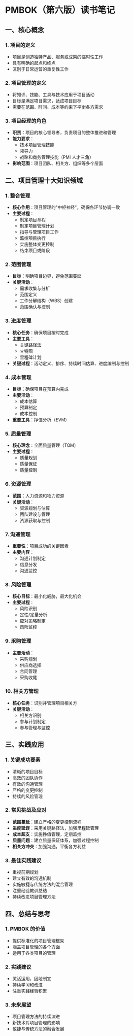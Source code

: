 # PMBOK（第六版）读书笔记

## 一、核心概念

### 1. 项目的定义

- 项目是创造独特产品、服务或成果的临时性工作
- 具有明确的起点和终点
- 区别于日常运营的重复性工作

### 2. 项目管理的定义

- 将知识、技能、工具与技术应用于项目活动
- 目标是满足项目需求，达成项目目标
- 需要在范围、时间、成本等约束下平衡各方需求

### 3. 项目经理的角色

- **职责**：项目的核心领导者，负责项目的整体推进和管理
- **能力要求**：
  - 技术项目管理技能
  - 领导力
  - 战略和商务管理技能（PMI 人才三角）
- **影响范围**：项目团队、相关方、组织等多个层面

## 二、项目管理十大知识领域

### 1. 整合管理

- **核心作用**：项目管理的"中枢神经"，确保各环节协调一致
- **主要过程**：
  - 制定项目章程
  - 制定项目管理计划
  - 指导与管理项目工作
  - 监控项目执行
  - 实施整体变更控制
  - 结束项目或阶段

### 2. 范围管理

- **目标**：明确项目边界，避免范围蔓延
- **关键活动**：
  - 需求收集与分析
  - 范围定义
  - 工作分解结构（WBS）创建
  - 范围确认与控制

### 3. 进度管理

- **核心任务**：确保项目按时完成
- **主要工具**：
  - 关键路径法
  - 甘特图
  - 里程碑计划
- **关键过程**：活动定义、排序、持续时间估算、进度编制与控制

### 4. 成本管理

- **目标**：确保项目在预算内完成
- **主要活动**：
  - 成本估算
  - 预算制定
  - 成本控制
- **重要工具**：挣值分析（EVM）

### 5. 质量管理

- **核心理念**：全面质量管理（TQM）
- **主要过程**：
  - 质量规划
  - 质量保证
  - 质量控制

### 6. 资源管理

- **范围**：人力资源和物力资源
- **关键活动**：
  - 资源规划与估算
  - 团队建设与管理
  - 资源获取与控制

### 7. 沟通管理

- **重要性**：项目成功的关键因素
- **主要内容**：
  - 沟通计划制定
  - 信息分发
  - 沟通监控

### 8. 风险管理

- **核心目标**：最小化威胁，最大化机会
- **主要过程**：
  - 风险识别
  - 定性/定量分析
  - 应对策略制定
  - 风险监控

### 9. 采购管理

- **主要活动**：
  - 采购规划
  - 供应商选择
  - 合同管理
  - 采购收尾

### 10. 相关方管理

- **核心任务**：识别并管理项目相关方
- **关键活动**：
  - 相关方识别
  - 参与计划制定
  - 参与管理与监控

## 三、实践应用

### 1. 关键成功要素

- 清晰的项目目标
- 高效的团队协作
- 有效的沟通管理
- 严格的变更控制
- 持续的风险管理

### 2. 常见挑战及应对

- **范围蔓延**：建立严格的变更控制流程
- **进度延误**：采用关键路径法，加强里程碑管理
- **成本超支**：实施挣值管理，定期监控
- **质量问题**：建立质量保证体系，加强过程控制
- **相关方冲突**：加强沟通，平衡各方利益

### 3. 最佳实践建议

- 重视前期规划
- 建立有效的沟通机制
- 实施敏捷与传统方法的混合管理
- 注重经验教训总结
- 持续改进项目管理方法

## 四、总结与思考

### 1. PMBOK 的价值

- 提供标准化的项目管理框架
- 涵盖项目管理的各个方面
- 适用于各类项目的管理

### 2. 实践建议

- 灵活运用，因地制宜
- 持续学习和改进
- 注重实践经验积累

### 3. 未来展望

- 项目管理方法的持续演进
- 新技术对项目管理的影响
- 敏捷与传统方法的融合发展
